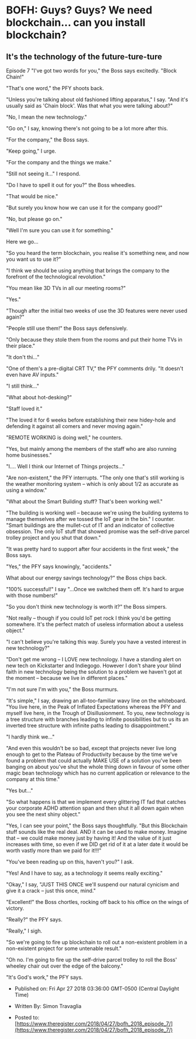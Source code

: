 # BOFH: Guys? Guys? We need blockchain... can you install blockchain?

## It's the technology of the future-ture-ture

Episode 7 "I've got two words for you," the Boss says excitedly. "Block Chain!"

"That's one word," the PFY shoots back.

"Unless you're talking about old fashioned lifting apparatus," I say. "And it's usually said as 'Chain block'. Was that what you were talking about?"

"No, I mean the new technology."

"Go on," I say, knowing there's not going to be a lot more after this.

"For the company," the Boss says.

"Keep going," I urge.

"For the company and the things we make."

"Still not seeing it..." I respond.

"Do I have to spell it out for you?" the Boss wheedles.

"That would be nice."

"But surely you know how we can use it for the company good?"

"No, but please go on."

"Well I'm sure you can use it for something."

Here we go...

"So you heard the term blockchain, you realise it's something new, and now you want us to use it?"

"I think we should be using anything that brings the company to the forefront of the technological revolution."

"You mean like 3D TVs in all our meeting rooms?"

"Yes."

"Though after the initial two weeks of use the 3D features were never used again?"

"People still use them!" the Boss says defensively.

"Only because they stole them from the rooms and put their home TVs in their place."

"It don't thi..."

"One of them's a pre-digital CRT TV," the PFY comments drily. "It doesn't even have AV inputs."

"I still think..."

"What about hot-desking?"

"Staff loved it."

"The loved it for 6 weeks before establishing their new hidey-hole and defending it against all comers and never moving again."

"REMOTE WORKING is doing well," he counters.

"Yes, but mainly among the members of the staff who are also running home businesses."

"I.... Well I think our Internet of Things projects..."

"Are non-existent," the PFY interrupts. "The only one that's still working is the weather monitoring system – which is only about 1/2 as accurate as using a window."

"What about the Smart Building stuff? That's been working well."

"The building is working well – because we're using the building systems to manage themselves after we tossed the IoT gear in the bin." I counter. "Smart buildings are the mullet-cut of IT and an indicator of collective obsession. The only IoT stuff that showed promise was the self-drive parcel trolley project and you shut that down."

"It was pretty hard to support after four accidents in the first week," the Boss says.

"Yes," the PFY says knowingly, "accidents."

What about our energy savings technology?" the Boss chips back.

"100% successful!" I say "...Once we switched them off. It's hard to argue with those numbers!"

"So you don't think new technology is worth it?" the Boss simpers.

"Not really – though if you could IoT pet rock I think you'd be getting somewhere. It's the perfect match of useless information about a useless object."

"I can't believe you're talking this way. Surely you have a vested interest in new technology?"

"Don't get me wrong – I LOVE new technology. I have a standing alert on new tech on Kickstarter and Indiegogo. However I don't share your blind faith in new technology being the solution to a problem we haven't got at the moment – because we live in different places."

"I'm not sure I'm with you," the Boss murmurs.

"It's simple," I say, drawing an all-too-familiar wavy line on the whiteboard. "You live here, in the Peak of Inflated Expectations whereas the PFY and myself live here, in the Trough of Disillusionment. To you, new technology is a tree structure with branches leading to infinite possibilities but to us its an inverted tree structure with infinite paths leading to disappointment."

"I hardly think we..."

"And even this wouldn't be so bad, except that projects never live long enough to get to the Plateau of Productivity because by the time we've found a problem that could actually MAKE USE of a solution you've been banging on about you've shut the whole thing down in favour of some other magic bean technology which has no current application or relevance to the company at this time."

"Yes but..."

"So what happens is that we implement every glittering IT fad that catches your corporate ADHD attention span and then shut it all down again when you see the next shiny object."

"Yes, I can see your point," the Boss says thoughtfully. "But this Blockchain stuff sounds like the real deal. AND it can be used to make money. Imagine that – we could make money just by having it! And the value of it just increases with time, so even if we DID get rid of it at a later date it would be worth vastly more than we paid for it!!!"

"You've been reading up on this, haven't you?" I ask.

"Yes! And I have to say, as a technology it seems really exciting."

"Okay," I say, "JUST THIS ONCE we'll suspend our natural cynicism and give it a crack – just this once, mind."

"Excellent!" the Boss chortles, rocking off back to his office on the wings of victory.

"Really?" the PFY says.

"Really," I sigh.

"So we're going to fire up blockchain to roll out a non-existent problem in a non-existent project for some untenable result."

"Oh no. I'm going to fire up the self-drive parcel trolley to roll the Boss' wheeley chair out over the edge of the balcony."

"It's God's work," the PFY says.



- Published on: Fri Apr 27 2018 03:36:00 GMT-0500 (Central Daylight Time)

- Written By: Simon Travaglia

- Posted to: [https://www.theregister.com/2018/04/27/bofh_2018_episode_7/](https://www.theregister.com/2018/04/27/bofh_2018_episode_7/)